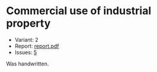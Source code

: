 # Commercial use of industrial property

- Variant: 2
- Report: [report.pdf](https://github.com/nadevko/bsuir-FIPM-1/releases/download/term-4/lw-04.pdf)
- Issues: [5](https://github.com/nadevko/bsuir-FIPM-1/issues/5)

Was handwritten.
